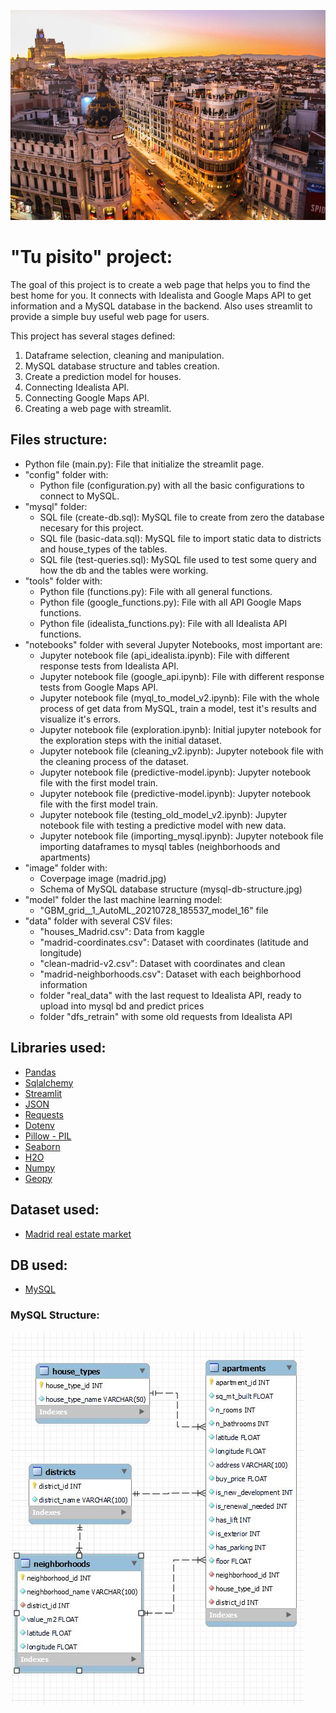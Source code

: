 ![portada](https://github.com/ccastroblua/tu_pisito/blob/main/images/madrid.jpg)

# "Tu pisito" project:

The goal of this project is to create a web page that helps you to find the best home for you. It connects with Idealista and Google Maps API to get information and a MySQL database in the backend. Also uses streamlit to provide a simple buy useful web page for users.

This project has several stages defined:
1. Dataframe selection, cleaning and manipulation.
2. MySQL database structure and tables creation.
3. Create a prediction model for houses. 
4. Connecting Idealista API.
5. Connecting Google Maps API.
6. Creating a web page with streamlit. 


## Files structure:

- Python file (main.py): File that initialize the streamlit page.
- "config" folder with:
    - Python file (configuration.py) with all the basic configurations to connect to MySQL.
- "mysql" folder:
    - SQL file (create-db.sql): MySQL file to create from zero the database necesary for this project.
    - SQL file (basic-data.sql): MySQL file to import static data to districts and house_types of the tables.
    - SQL file (test-queries.sql): MySQL file used to test some query and how the db and the tables were working.
- "tools" folder with:
    - Python file (functions.py): File with all general functions.
    - Python file (google_functions.py): File with all API Google Maps functions.
    - Python file (idealista_functions.py): File with all Idealista API functions.
- "notebooks" folder with several Jupyter Notebooks, most important are:
    - Jupyter notebook file (api_idealista.ipynb): File with different response tests from Idealista API.
    - Jupyter notebook file (google_api.ipynb): File with different response tests from Google Maps API.
    - Jupyter notebook file (myql_to_model_v2.ipynb): File with the whole process of get data from MySQL, train a model, test it's results and visualize it's errors.
    - Jupyter notebook file (exploration.ipynb): Initial jupyter notebook for the exploration steps with the initial dataset.
    - Jupyter notebook file (cleaning_v2.ipynb): Jupyter notebook file with the cleaning process of the dataset.
    - Jupyter notebook file (predictive-model.ipynb): Jupyter notebook file with the first model train.
    - Jupyter notebook file (predictive-model.ipynb): Jupyter notebook file with the first model train.
    - Jupyter notebook file (testing_old_model_v2.ipynb): Jupyter notebook file with testing a predictive model with new data.
    - Jupyter notebook file (importing_mysql.ipynb): Jupyter notebook file importing dataframes to mysql tables (neighborhoods and apartments)
- "image" folder with:
    - Coverpage image (madrid.jpg)
    - Schema of MySQL database structure (mysql-db-structure.jpg)
- "model" folder the last machine learning model:
    - "GBM_grid__1_AutoML_20210728_185537_model_16" file
- "data" folder with several CSV files:
    - "houses_Madrid.csv": Data from kaggle
    - "madrid-coordinates.csv": Dataset with coordinates (latitude and longitude)
    - "clean-madrid-v2.csv": Dataset with coordinates and clean
    - "madrid-neighborhoods.csv": Dataset with each beighborhood information
    - folder "real_data" with the last request to Idealista API, ready to upload into mysql bd and predict prices
    - folder "dfs_retrain" with some old requests from Idealista API

## Libraries used:

- [Pandas](https://pandas.pydata.org/)
- [Sqlalchemy](https://www.sqlalchemy.org/)
- [Streamlit](https://docs.streamlit.io/en/stable/api.html)
- [JSON](https://docs.python.org/3/library/json.html)
- [Requests](https://docs.python-requests.org/en/master/)
- [Dotenv](https://pypi.org/project/python-dotenv/)
- [Pillow - PIL](https://pillow.readthedocs.io/en/stable/reference/Image.html)
- [Seaborn](https://seaborn.pydata.org/introduction.html)
- [H2O](https://docs.h2o.ai/h2o/latest-stable/h2o-py/docs/intro.html)
- [Numpy](https://numpy.org/)
- [Geopy](https://geopy.readthedocs.io/en/stable/)

## Dataset used:

- [Madrid real estate market](https://www.kaggle.com/mirbektoktogaraev/madrid-real-estate-market)

## DB used:

- [MySQL](https://www.mysql.com/)

### MySQL Structure:

![MySQL Schema](images/mysql-db-structure.JPG)